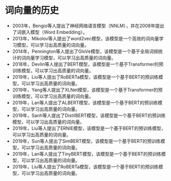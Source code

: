 # 词向量的历史

- 2003年，Bengio等人提出了神经网络语言模型（NNLM），并在2008年提出了词嵌入模型（Word Embedding）。
- 2013年，Mikolov等人提出了word2vec模型，该模型是一个高效的词向量学习模型，可以学习出高质量的词向量。
- 2014年，Pennington等人提出了GloVe模型，该模型是一个基于全局词频统计的词向量学习模型，可以学习出高质量的词向量。
- 2018年，Devlin等人提出了BERT模型，该模型是一个基于Transformer的预训练模型，可以学习出高质量的词向量。
- 2019年，Liu等人提出了RoBERTa模型，该模型是一个基于BERT的预训练模型，可以学习出高质量的词向量。
- 2019年，Yang等人提出了XLNet模型，该模型是一个基于Transformer的预训练模型，可以学习出高质量的词向量。
- 2019年，Lan等人提出了ALBERT模型，该模型是一个基于BERT的预训练模型，可以学习出高质量的词向量。
- 2019年，Sanh等人提出了DistilBERT模型，该模型是一个基于BERT的预训练模型，可以学习出高质量的词向量。
- 2019年，Liu等人提出了ERNIE模型，该模型是一个基于BERT的预训练模型，可以学习出高质量的词向量。
- 2019年，Sun等人提出了SimBERT模型，该模型是一个基于BERT的预训练模型，可以学习出高质量的词向量。
- 2019年，Lan等人提出了TinyBERT模型，该模型是一个基于BERT的预训练模型，可以学习出高质量的词向量。
- 2019年，Liu等人提出了RoBERTa模型，该模型是一个基于BERT的预训练模型，可以学习出高质量的词向量。

